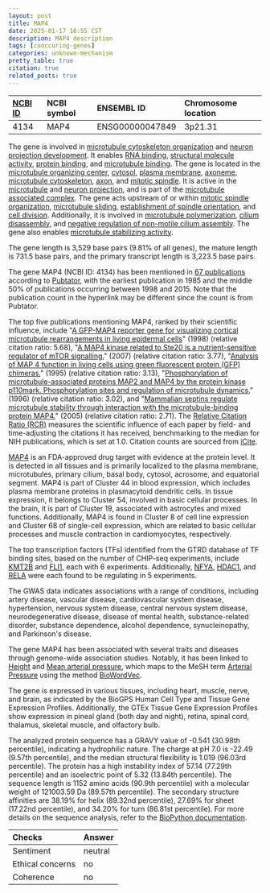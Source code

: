 ```yaml
---
layout: post
title: MAP4
date: 2025-01-17 16:55 CST
description: MAP4 description
tags: [cooccuring-genes]
categories: unknown-mechanism
pretty_table: true
citation: true
related_posts: true
---
```




| [NCBI ID](https://www.ncbi.nlm.nih.gov/gene/4134) | NCBI symbol | ENSEMBL ID | Chromosome location |
| :-------- | :------- | :-------- | :------- |
| 4134  | MAP4 | ENSG00000047849 | 3p21.31 |



The gene is involved in [microtubule cytoskeleton organization](https://amigo.geneontology.org/amigo/term/GO:0000226) and [neuron projection development](https://amigo.geneontology.org/amigo/term/GO:0031175). It enables [RNA binding](https://amigo.geneontology.org/amigo/term/GO:0003723), [structural molecule activity](https://amigo.geneontology.org/amigo/term/GO:0005198), [protein binding](https://amigo.geneontology.org/amigo/term/GO:0005515), and [microtubule binding](https://amigo.geneontology.org/amigo/term/GO:0008017). The gene is located in the [microtubule organizing center](https://amigo.geneontology.org/amigo/term/GO:0005815), [cytosol](https://amigo.geneontology.org/amigo/term/GO:0005829), [plasma membrane](https://amigo.geneontology.org/amigo/term/GO:0005886), [axoneme](https://amigo.geneontology.org/amigo/term/GO:0005930), [microtubule cytoskeleton](https://amigo.geneontology.org/amigo/term/GO:0015630), [axon](https://amigo.geneontology.org/amigo/term/GO:0030424), and [mitotic spindle](https://amigo.geneontology.org/amigo/term/GO:0072686). It is active in the [microtubule](https://amigo.geneontology.org/amigo/term/GO:0005874) and [neuron projection](https://amigo.geneontology.org/amigo/term/GO:0043005), and is part of the [microtubule associated complex](https://amigo.geneontology.org/amigo/term/GO:0005875). The gene acts upstream of or within [mitotic spindle organization](https://amigo.geneontology.org/amigo/term/GO:0007052), [microtubule sliding](https://amigo.geneontology.org/amigo/term/GO:0051012), [establishment of spindle orientation](https://amigo.geneontology.org/amigo/term/GO:0051294), and [cell division](https://amigo.geneontology.org/amigo/term/GO:0051301). Additionally, it is involved in [microtubule polymerization](https://amigo.geneontology.org/amigo/term/GO:0046785), [cilium disassembly](https://amigo.geneontology.org/amigo/term/GO:0061523), and [negative regulation of non-motile cilium assembly](https://amigo.geneontology.org/amigo/term/GO:1902856). The gene also enables [microtubule stabilizing activity](https://amigo.geneontology.org/amigo/term/GO:0140778).


The gene length is 3,529 base pairs (9.81% of all genes), the mature length is 731.5 base pairs, and the primary transcript length is 3,223.5 base pairs.


The gene MAP4 (NCBI ID: 4134) has been mentioned in [67 publications](https://pubmed.ncbi.nlm.nih.gov/?term=%22MAP4%22) according to [Pubtator](https://academic.oup.com/nar/article/47/W1/W587/5494727), with the earliest publication in 1985 and the middle 50% of publications occurring between 1998 and 2015. Note that the publication count in the hyperlink may be different since the count is from Pubtator.


The top five publications mentioning MAP4, ranked by their scientific influence, include "[A GFP-MAP4 reporter gene for visualizing cortical microtubule rearrangements in living epidermal cells](https://pubmed.ncbi.nlm.nih.gov/9811799)" (1998) (relative citation ratio: 5.68), "[A MAP4 kinase related to Ste20 is a nutrient-sensitive regulator of mTOR signalling.](https://pubmed.ncbi.nlm.nih.gov/17253963)" (2007) (relative citation ratio: 3.77), "[Analysis of MAP 4 function in living cells using green fluorescent protein (GFP) chimeras.](https://pubmed.ncbi.nlm.nih.gov/7622564)" (1995) (relative citation ratio: 3.13), "[Phosphorylation of microtubule-associated proteins MAP2 and MAP4 by the protein kinase p110mark. Phosphorylation sites and regulation of microtubule dynamics.](https://pubmed.ncbi.nlm.nih.gov/8631898)" (1996) (relative citation ratio: 3.02), and "[Mammalian septins regulate microtubule stability through interaction with the microtubule-binding protein MAP4.](https://pubmed.ncbi.nlm.nih.gov/16093351)" (2005) (relative citation ratio: 2.71). The [Relative Citation Ratio (RCR)](https://journals.plos.org/plosbiology/article?id=10.1371/journal.pbio.1002541) measures the scientific influence of each paper by field- and time-adjusting the citations it has received, benchmarking to the median for NIH publications, which is set at 1.0. Citation counts are sourced from [iCite](https://icite.od.nih.gov).


[MAP4](https://www.proteinatlas.org/ENSG00000047849-MAP4) is an FDA-approved drug target with evidence at the protein level. It is detected in all tissues and is primarily localized to the plasma membrane, microtubules, primary cilium, basal body, cytosol, acrosome, and equatorial segment. MAP4 is part of Cluster 44 in blood expression, which includes plasma membrane proteins in plasmacytoid dendritic cells. In tissue expression, it belongs to Cluster 54, involved in basic cellular processes. In the brain, it is part of Cluster 19, associated with astrocytes and mixed functions. Additionally, MAP4 is found in Cluster 8 of cell line expression and Cluster 68 of single-cell expression, which are related to basic cellular processes and muscle contraction in cardiomyocytes, respectively.


The top transcription factors (TFs) identified from the GTRD database of TF binding sites, based on the number of CHIP-seq experiments, include [KMT2B](https://www.ncbi.nlm.nih.gov/gene/9757) and [FLI1](https://www.ncbi.nlm.nih.gov/gene/2313), each with 6 experiments. Additionally, [NFYA](https://www.ncbi.nlm.nih.gov/gene/4800), [HDAC1](https://www.ncbi.nlm.nih.gov/gene/3065), and [RELA](https://www.ncbi.nlm.nih.gov/gene/5970) were each found to be regulating in 5 experiments.



The GWAS data indicates associations with a range of conditions, including artery disease, vascular disease, cardiovascular system disease, hypertension, nervous system disease, central nervous system disease, neurodegenerative disease, disease of mental health, substance-related disorder, substance dependence, alcohol dependence, synucleinopathy, and Parkinson's disease.


The gene MAP4 has been associated with several traits and diseases through genome-wide association studies. Notably, it has been linked to [Height](https://pubmed.ncbi.nlm.nih.gov/36224396) and [Mean arterial pressure](https://pubmed.ncbi.nlm.nih.gov/27618448), which maps to the MeSH term [Arterial Pressure](https://meshb.nlm.nih.gov/record/ui?ui=D062186) using the method [BioWordVec](https://www.nature.com/articles/s41597-019-0055-0).


The gene is expressed in various tissues, including heart, muscle, nerve, and brain, as indicated by the BioGPS Human Cell Type and Tissue Gene Expression Profiles. Additionally, the GTEx Tissue Gene Expression Profiles show expression in pineal gland (both day and night), retina, spinal cord, thalamus, skeletal muscle, and olfactory bulb.




The analyzed protein sequence has a GRAVY value of -0.541 (30.98th percentile), indicating a hydrophilic nature. The charge at pH 7.0 is -22.49 (9.57th percentile), and the median structural flexibility is 1.019 (96.03rd percentile). The protein has a high instability index of 57.14 (77.29th percentile) and an isoelectric point of 5.32 (13.84th percentile). The sequence length is 1152 amino acids (90.9th percentile) with a molecular weight of 121003.59 Da (89.57th percentile). The secondary structure affinities are 38.19% for helix (89.32nd percentile), 27.69% for sheet (17.22nd percentile), and 34.20% for turn (86.81st percentile). For more details on the sequence analysis, refer to the [BioPython documentation](https://biopython.org/docs/1.75/api/Bio.SeqUtils.ProtParam.html).





| Checks    | Answer |
| :-------- | :------- |
| Sentiment  | neutral   |
| Ethical concerns | no     |
| Coherence    | no    |